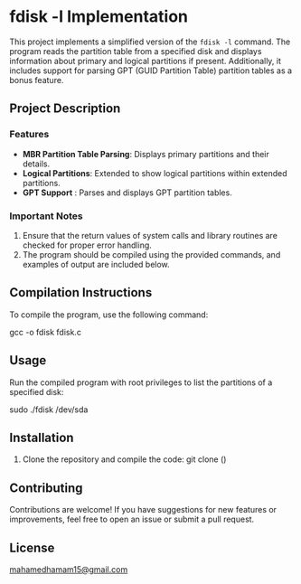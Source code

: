 # fdisk -l Implementation

This project implements a simplified version of the `fdisk -l` command. The program reads the partition table from a specified disk and displays information about primary and logical partitions if present. Additionally, it includes support for parsing GPT (GUID Partition Table) partition tables as a bonus feature.

## Project Description

### Features
- **MBR Partition Table Parsing**: Displays primary partitions and their details.
- **Logical Partitions**: Extended to show logical partitions within extended partitions.
- **GPT Support** : Parses and displays GPT partition tables.

### Important Notes
1. Ensure that the return values of system calls and library routines are checked for proper error handling.
2. The program should be compiled using the provided commands, and examples of output are included below.

## Compilation Instructions

To compile the program, use the following command:

gcc -o fdisk fdisk.c


## Usage

Run the compiled program with root privileges to list the partitions of a specified disk:

sudo ./fdisk /dev/sda

## Installation

1. Clone the repository and compile the code: git clone ()

## Contributing

Contributions are welcome! 
If you have suggestions for new features or improvements, feel free to open an issue or submit a pull request.

## License

mahamedhamam15@gmail.com



